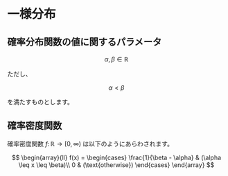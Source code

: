 # 一様分布

## 確率分布関数の値に関するパラメータ
$$
\alpha, \beta \in \mathbb{R}
$$

ただし、

$$
\alpha \lt \beta
$$

を満たすものとします。

## 確率密度関数
確率密度関数 $f \colon \mathbb{R} \rightarrow [0, \infty)$ は以下のようにあらわされます。

$$
\begin{array}{ll}
f(x) = 
\begin{cases}
\frac{1}{\beta - \alpha} & (\alpha \leq x \leq \beta)\\
0 & (\text{otherwise})
\end{cases}
\end{array}
$$